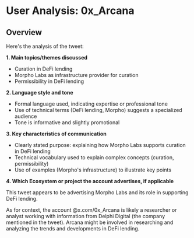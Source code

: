 # User Analysis: 0x_Arcana

## Overview

Here's the analysis of the tweet:

**1. Main topics/themes discussed**

* Curation in DeFi lending
* Morpho Labs as infrastructure provider for curation
* Permissibility in DeFi lending

**2. Language style and tone**

* Formal language used, indicating expertise or professional tone
* Use of technical terms (DeFi lending, Morpho) suggests a specialized audience
* Tone is informative and slightly promotional

**3. Key characteristics of communication**

* Clearly stated purpose: explaining how Morpho Labs supports curation in DeFi lending
* Technical vocabulary used to explain complex concepts (curation, permissibility)
* Use of examples (Morpho's infrastructure) to illustrate key points

**4. Which Ecosystem or project the account advertises, if applicable**

This tweet appears to be advertising Morpho Labs and its role in supporting DeFi lending.

As for context, the account @x.com/0x_Arcana is likely a researcher or analyst working with information from Delphi Digital (the company mentioned in the tweet). Arcana might be involved in researching and analyzing the trends and developments in DeFi lending.